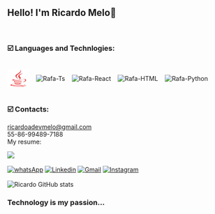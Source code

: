 ## Hello! I'm Ricardo Melo👋 <br/>
<br/>

### :ballot_box_with_check: Languages and Technlogies: <br/>

<div style="display: inline_block"><br>
  <img align="center" alt="Rafa-Js" height="40" width="50" src="https://raw.githubusercontent.com/devicons/devicon/master/icons/java/java-plain.svg"> &nbsp&nbsp
  <img align="center" alt="Rafa-Ts" height="40" width="50" src="https://cdn.jsdelivr.net/gh/devicons/devicon/icons/spring/spring-original-wordmark.svg"> &nbsp&nbsp
  <img align="center" alt="Rafa-React" height="40" width="50" src="https://cdn.jsdelivr.net/gh/devicons/devicon/icons/mongodb/mongodb-original-wordmark.svg"> &nbsp&nbsp
  <img align="center" alt="Rafa-HTML" height="40" width="50" src="https://cdn.jsdelivr.net/gh/devicons/devicon/icons/mysql/mysql-original-wordmark.svg"> &nbsp&nbsp
  <img align="center" alt="Rafa-Python" height="40" width="50" src="https://cdn.jsdelivr.net/gh/devicons/devicon/icons/postgresql/postgresql-original-wordmark.svg">
  
</div>

<br/>

### :ballot_box_with_check: Contacts: <br/>

ricardoadevmelo@gmail.com <br/>
55-86-99489-7188 <br/>
My resume: <br/>


<a href="https://ricardoadevmelo.github.io/html-portfolio/"><img src="https://dev.to/envoy_/150-badges-for-github-pnk#contact:~:text=https%3A//img.shields.io/badge/website%2D000000%3Fstyle%3Dfor%2Dthe%2Dbadge%26logo%3DAbout.me%26logoColor%3Dwhite"></a>


[![whatsApp](https://img.shields.io/badge/WhatsApp-25D366?style=for-the-badge&logo=whatsapp&logoColor=white)](https://web.whatsapp.com/) 
[![Linkedin](https://img.shields.io/badge/LinkedIn-0077B5?style=for-the-badge&logo=linkedin&logoColor=white)](https://www.linkedin.com/in/ricardo-alves-melo-3971b9265/)
[![Gmail](https://img.shields.io/badge/Gmail-D14836?style=for-the-badge&logo=gmail&logoColor=white)](https://mail.google.com/mail/u/0/?tab=rm&ogbl#inbox/)
[![Instagram](https://img.shields.io/badge/Instagram-E4405F?style=for-the-badge&logo=instagram&logoColor=white)](https://www.instagram.com/ricardoadevmelo/)
<br/>
<br/>
![Ricardo GitHub stats](https://github-readme-stats.vercel.app/api?username=ricardoadevmelo&theme=aura_dark) <br/>


### Technology is my passion...
